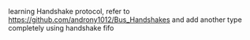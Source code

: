 learning Handshake protocol, refer to https://github.com/androny1012/Bus_Handshakes and add another type completely using handshake fifo
